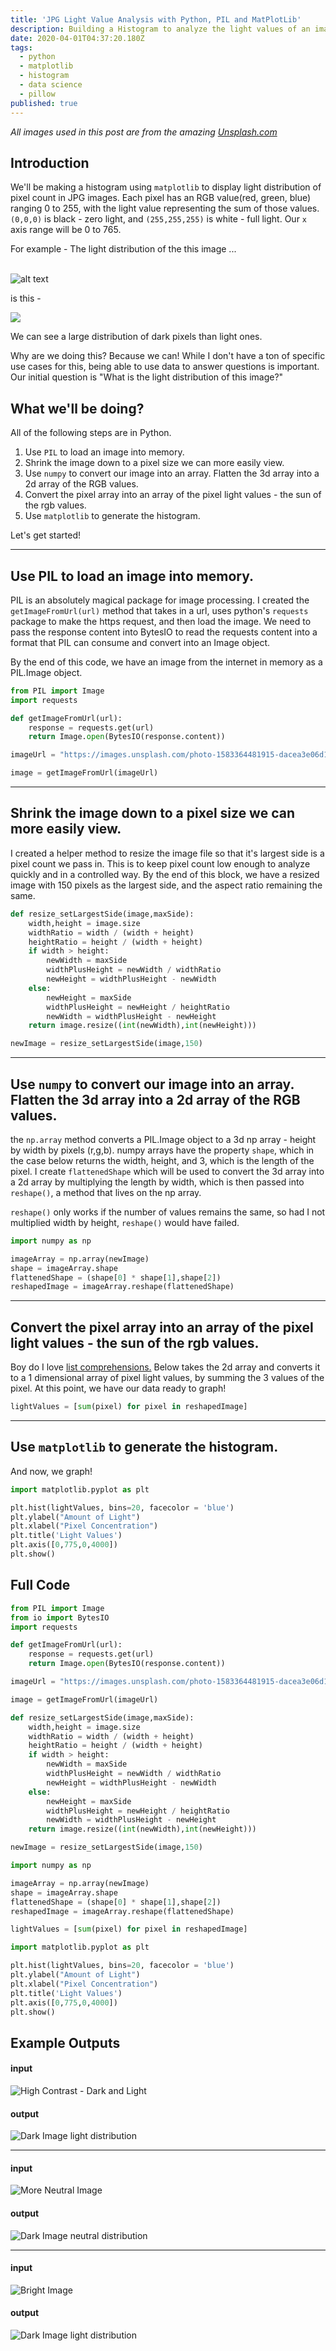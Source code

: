 ```yaml
---
title: 'JPG Light Value Analysis with Python, PIL and MatPlotLib'
description: Building a Histogram to analyze the light values of an image
date: 2020-04-01T04:37:20.180Z
tags:
  - python
  - matplotlib
  - histogram
  - data science
  - pillow
published: true
---
```

*All images used in this post are from the amazing [Unsplash.com](Unsplash.com)*

## Introduction

We'll be making a histogram using `matplotlib` to display light distribution of pixel count in JPG images. Each pixel has an RGB value(red, green, blue) ranging 0 to 255, with the light value representing the sum of those values. `(0,0,0)` is black - zero light, and `(255,255,255)` is white - full light. Our `x` axis range will be 0 to 765. 

For example -  The light distribution of the this image ...

<br>![alt text](https://images.unsplash.com/photo-1583364481915-dacea3e06d18?ixlib=rb-1.2.1&ixid=eyJhcHBfaWQiOjEyMDd9&auto=format&fit=crop&w=600&q=80 "Example Image for Light Distribution")

is this - 

![](/uploads/3lightdistroimages_introexample.png)

We can see a large distribution of dark pixels than light ones. 

Why are we doing this? Because we can! While I don't have a ton of specific use cases for this, being able to use data to answer questions is important. Our initial question is "What is the light distribution of this image?" 

## What we'll be doing?

All of the following steps are in Python.  

1. Use `PIL` to load an image into memory. 
2. Shrink the image down to a pixel size we can more easily view. 
3. Use `numpy` to convert our image into an array. Flatten the 3d array into a 2d array of the RGB values. 
4. Convert the pixel array into an array of the pixel light values - the sun of the rgb values.  
5. Use `matplotlib` to generate the histogram. 

Let's get started! 

- - -

## Use PIL to load an image into memory.

PIL is an absolutely magical package for image processing.  I created the `getImageFromUrl(url)` method that takes in a url, uses python's `requests` package to make the https request, and then load the image. We need to pass the response content into BytesIO to read the requests content into a format that PIL can consume and convert into an Image object. 

By the end of this code, we have an image from the internet in memory as a PIL.Image object. 

```python
from PIL import Image
import requests

def getImageFromUrl(url):
    response = requests.get(url)
    return Image.open(BytesIO(response.content))

imageUrl = "https://images.unsplash.com/photo-1583364481915-dacea3e06d18?ixlib=rb-1.2.1&ixid=eyJhcHBfaWQiOjEyMDd9&auto=format&fit=crop&w=600&q=80"

image = getImageFromUrl(imageUrl)
```

- - -

## Shrink the image down to a pixel size we can more easily view.

I created a helper method to resize the image file so that it's largest side is a pixel count we pass in. This is to keep pixel count low enough to analyze quickly and in a controlled way. By the end of this block, we have a resized image with 150 pixels as the largest side, and the aspect ratio remaining the same. 

```python
def resize_setLargestSide(image,maxSide):
    width,height = image.size
    widthRatio = width / (width + height)
    heightRatio = height / (width + height)
    if width > height:
        newWidth = maxSide
        widthPlusHeight = newWidth / widthRatio
        newHeight = widthPlusHeight - newWidth
    else:
        newHeight = maxSide
        widthPlusHeight = newHeight / heightRatio
        newWidth = widthPlusHeight - newHeight
    return image.resize((int(newWidth),int(newHeight)))

newImage = resize_setLargestSide(image,150)
```

- - -

## Use `numpy` to convert our image into an array. Flatten the 3d array into a 2d array of the RGB values.

the `np.array` method converts a PIL.Image object to a 3d np array - height by width by pixels (r,g,b). numpy arrays have the property `shape`, which in the case below returns the width, height, and 3, which is the length of the pixel. I create `flattenedShape` which will be used to convert the 3d array into a 2d array by multiplying the length by width, which is then passed into `reshape()`, a method that lives on the np array.

`reshape()` only works if the number of values remains the same, so had  I not multiplied width by height, `reshape()` would have failed. 

```python
import numpy as np

imageArray = np.array(newImage)
shape = imageArray.shape
flattenedShape = (shape[0] * shape[1],shape[2])
reshapedImage = imageArray.reshape(flattenedShape)
```

- - -

## Convert the pixel array into an array of the pixel light values - the sun of the rgb values.

Boy do I love [list comprehensions.](https://www.pythonforbeginners.com/basics/list-comprehensions-in-python) Below takes the 2d array and converts it to a 1 dimensional array of pixel light values, by summing the 3 values of the pixel.  At this point, we have our data ready to graph!

```python
lightValues = [sum(pixel) for pixel in reshapedImage]
```

- - -

## Use `matplotlib` to generate the histogram.

And now, we graph! 

```python
import matplotlib.pyplot as plt

plt.hist(lightValues, bins=20, facecolor = 'blue')
plt.ylabel("Amount of Light")
plt.xlabel("Pixel Concentration")
plt.title('Light Values')
plt.axis([0,775,0,4000])
plt.show()
```

## Full Code

```python
from PIL import Image
from io import BytesIO
import requests

def getImageFromUrl(url):
    response = requests.get(url)
    return Image.open(BytesIO(response.content))

imageUrl = "https://images.unsplash.com/photo-1583364481915-dacea3e06d18?ixlib=rb-1.2.1&ixid=eyJhcHBfaWQiOjEyMDd9&auto=format&fit=crop&w=600&q=80"

image = getImageFromUrl(imageUrl)

def resize_setLargestSide(image,maxSide):
    width,height = image.size
    widthRatio = width / (width + height)
    heightRatio = height / (width + height)
    if width > height:
        newWidth = maxSide
        widthPlusHeight = newWidth / widthRatio
        newHeight = widthPlusHeight - newWidth
    else:
        newHeight = maxSide
        widthPlusHeight = newHeight / heightRatio
        newWidth = widthPlusHeight - newHeight
    return image.resize((int(newWidth),int(newHeight)))

newImage = resize_setLargestSide(image,150)

import numpy as np

imageArray = np.array(newImage)
shape = imageArray.shape
flattenedShape = (shape[0] * shape[1],shape[2])
reshapedImage = imageArray.reshape(flattenedShape)

lightValues = [sum(pixel) for pixel in reshapedImage]

import matplotlib.pyplot as plt

plt.hist(lightValues, bins=20, facecolor = 'blue')
plt.ylabel("Amount of Light")
plt.xlabel("Pixel Concentration")
plt.title('Light Values')
plt.axis([0,775,0,4000])
plt.show()
```

## Example Outputs

#### input
![High Contrast - Dark and Light](https://images.unsplash.com/photo-1514729077270-37608dea7d7d?ixlib=rb-1.2.1&ixid=eyJhcHBfaWQiOjEyMDd9&auto=format&fit=crop&w=600&q=80 "High Contrast - Dark and Light")

#### output

![Dark Image light distribution](/uploads/3lightdistroimages_darkimage.png "Dark Image light distribution")





- - -

#### input

![More Neutral Image](https://images.unsplash.com/photo-1516649195228-a023c093df99?ixlib=rb-1.2.1&ixid=eyJhcHBfaWQiOjEyMDd9&auto=format&fit=crop&w=600&q=80 "More Neutral Image")


#### output
![Dark Image neutral distribution](/uploads/3lightdistroimages_neutralimage.png "Dark Image neutral distribution")

- - -

#### input

![Bright Image](https://images.unsplash.com/photo-1538935516496-9972a989f715?ixlib=rb-1.2.1&ixid=eyJhcHBfaWQiOjEyMDd9&auto=format&fit=crop&w=600&q=80 "Bright Image")

#### output
![Dark Image light distribution](/uploads/3lightdistroimages_lightimage.png "Dark Image light distribution")